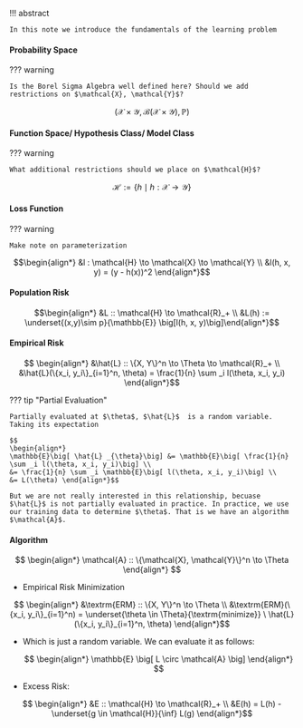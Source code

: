 !!! abstract 

    In this note we introduce the fundamentals of the learning problem 

#### Probability Space 
??? warning

    Is the Borel Sigma Algebra well defined here? Should we add restrictions on $\mathcal{X}, \mathcal{Y}$?

$$\Big( \mathcal{X} \times \mathcal{Y}, \mathcal{B}(\mathcal{X} \times \mathcal{Y}), \mathbb{P}\Big)$$

#### Function Space/ Hypothesis Class/ Model Class

??? warning

    What additional restrictions should we place on $\mathcal{H}$?

$$ \mathcal{H} := \{h \mid h : \mathcal{X} \to \mathcal{Y} \}$$

#### Loss Function 

??? warning

    Make note on parameterization

$$\begin{align*}
&l : \mathcal{H} \to \mathcal{X} \to \mathcal{Y} \\
&l(h, x, y) = (y - h(x))^2
\end{align*}$$

#### Population Risk 

$$\begin{align*}
&L :: \mathcal{H} \to \mathcal{R}_+ \\ 
&L(h) := \underset{(x,y)\sim p}{\mathbb{E}} \big[l(h, x, y)\big]\end{align*}$$


#### Empirical Risk 

$$
\begin{align*}
&\hat{L} :: \{X, Y\}^n \to \Theta \to \mathcal{R}_+ \\
&\hat{L}(\{x_i, y_i\}_{i=1}^n, \theta) = \frac{1}{n} \sum _i l(\theta, x_i, y_i)
\end{align*}$$

??? tip "Partial Evaluation" 

    Partially evaluated at $\theta$, $\hat{L}$  is a random variable. Taking its expectation

    $$
    \begin{align*}
    \mathbb{E}\big[ \hat{L} _{\theta}\big] &= \mathbb{E}\big[ \frac{1}{n} \sum _i l(\theta, x_i, y_i)\big] \\ 
    &= \frac{1}{n} \sum _i \mathbb{E}\big[ l(\theta, x_i, y_i)\big] \\ 
    &= L(\theta) \end{align*}$$

    But we are not really interested in this relationship, becuase $\hat{L}$ is not partially evaluated in practice. In practice, we use our training data to determine $\theta$. That is we have an algorithm $\mathcal{A}$. 

#### Algorithm 

$$
\begin{align*}
\mathcal{A} :: \{\mathcal{X}, \mathcal{Y}\}^n \to \Theta 
\end{align*}
$$

- Empirical Risk Minimization

$$
\begin{align*}
&\textrm{ERM} :: \{X, Y\}^n \to \Theta  \\
&\textrm{ERM}(\{x_i, y_i\}_{i=1}^n) = \underset{\theta \in \Theta}{\textrm{minimize}} \ \hat{L}(\{x_i, y_i\}_{i=1}^n, \theta)  
\end{align*}$$



- Which is just a random variable. We can evaluate it as follows: 

    $$
    \begin{align*}
    \mathbb{E} \big[ L \circ \mathcal{A} \big]
    \end{align*}
    $$




- Excess Risk:

$$ 
\begin{align*}
&E :: \mathcal{H} \to \mathcal{R}_+ \\
&E(h) = L(h) - \underset{g \in \mathcal{H}}{\inf} L(g)
\end{align*}$$
